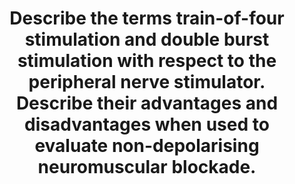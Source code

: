 ---
title: "Describe the terms train-of-four stimulation and double burst stimulation with respect to the peripheral nerve stimulator. Describe their advantages and disadvantages when used to evaluate non-depolarising neuromuscular blockade."
entityType: SAQ
exam: PEX
college: ANZCA
year: 2011
sitting: B
question: 8
passRate: 67
EC_expectedDomains:
- "Train of Four is delivered by 4 identical supramaximal stimuli at about 20 – 50 milliamps, each of .1 sec duration, at 2Hz (2 per second); the sequence may be repeated every 10 – 20 seconds if used ‘continuously’."
- "A synopsis of the twitch height and receptor blockade along with a description of the ratios was well described."
- "Interpretation of depth of blockade based on TOF count/ratio was also well discussed"
- "Double Burst Stimulation described as 2 bursts of 3 tetanic stimulations (.2 msecs duration each) 20 msecs apart at 50 Hz bursts separated by 750 msecs pause."
- "The repeatability takes into account the ‘fatigue’ of the junctions following tetanic stimuli."
- "Discussion of advantaged vs. disadvantages including such topics such as ease of use, accuracy to manual / visual assessment, need for extra objective measurement with eg accelomyography, painful or not, able for awake patients, painful or not, use for depth of block, use for assessing presence of residual blockade, use in reversibility of blockade, need or value of a baseline measurement form a choice of headings to make a comment on."
- "Most candidates were able to mention a few to demonstrate the physical/pharmacological/clinical rationale for the choice of technique used."
EC_errorsCommon:
- "Confusion about millivolts and milliamps often cropped up."
- "Detailed descriptions of where and how to place electrodes, comparison of depolarising and non-depolarising blocks were not part of the question."
---